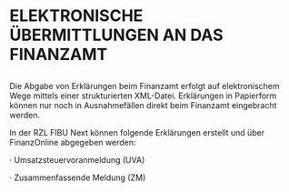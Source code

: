 # ELEKTRONISCHE ÜBERMITTLUNGEN AN DAS FINANZAMT

## 


Die Abgabe von Erklärungen beim Finanzamt erfolgt auf elektronischem Wege mittels einer strukturierten XML-Datei. Erklärungen in Papierform können nur noch in Ausnahmefällen direkt beim Finanzamt eingebracht werden.

In der RZL FIBU Next können folgende Erklärungen erstellt und über FinanzOnline abgegeben werden:

· Umsatzsteuervoranmeldung (UVA)

· Zusammenfassende Meldung (ZM)

